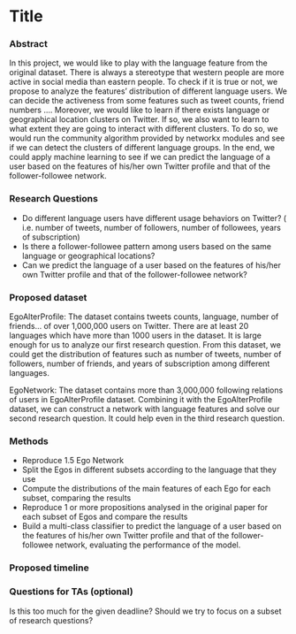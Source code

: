 # Title	


### Abstract

In this project, we would like to play with the language feature from the original dataset. There is always a stereotype that western people are more active in social media than eastern people. To check if it is true or not, we propose to analyze the features’ distribution of different language users. We can decide the activeness from some features such as tweet counts, friend numbers .... Moreover, we would like to learn if there exists language or geographical location clusters on Twitter. If so, we also want to learn to what extent they are going to interact with different clusters. To do so, we would run the community algorithm provided by networkx modules and see if we can detect the clusters of different language groups. In the end, we could apply machine learning to see if we can predict the language of a user based on the features of his/her own Twitter profile and that of the follower-followee network.


### Research Questions

- Do different language users have different usage behaviors on Twitter? ( i.e. number of tweets, number of followers, number of followees, years of subscription)
- Is there a follower-followee pattern among users based on the same language or geographical locations?
- Can we predict the language of a user based on the features of his/her own Twitter profile and that of the follower-followee network?


### Proposed dataset

EgoAlterProfile: The dataset contains tweets counts, language, number of friends… of over 1,000,000 users on Twitter. There are at least 20 languages which have more than 1000 users in the dataset. It is large enough for us to analyze our first research question. From this dataset, we could get the distribution of features such as number of tweets, number of followers, number of friends, and years of subscription among different languages.

EgoNetwork: The dataset contains more than 3,000,000 following relations of users in EgoAlterProfile dataset. Combining it with the EgoAlterProfile dataset, we can construct a network with language features and solve our second research question. It could help even in the third research question.


### Methods

- Reproduce 1.5 Ego Network
- Split the Egos in different subsets according to the language that they use
- Compute the distributions of the main features of each Ego for each subset, comparing the results
- Reproduce 1 or more propositions analysed in the original paper for each subset of Egos and compare the results
- Build a multi-class classifier to predict the language of a user based on the features of his/her own Twitter profile and that of the follower-followee network, evaluating the performance of the model.


### Proposed timeline


### Questions for TAs (optional)

Is this too much for the given deadline? Should we try to focus on a subset of 		research questions?




